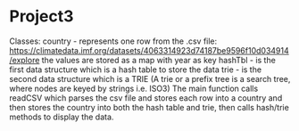 # Project3
Classes:
  country - represents one row from the .csv file:  https://climatedata.imf.org/datasets/4063314923d74187be9596f10d034914/explore
    the values are stored as a map with year as key
  hashTbl - is the first data structure which is a hash table to store the data
  trie - is the second data structure which is a TRIE (A trie or a prefix tree is a search tree, where nodes are keyed by strings i.e. ISO3)
The main function calls readCSV which parses the csv file and stores each row into a country and then stores the country into both the hash table and trie, then calls hash/trie methods to display the data.
